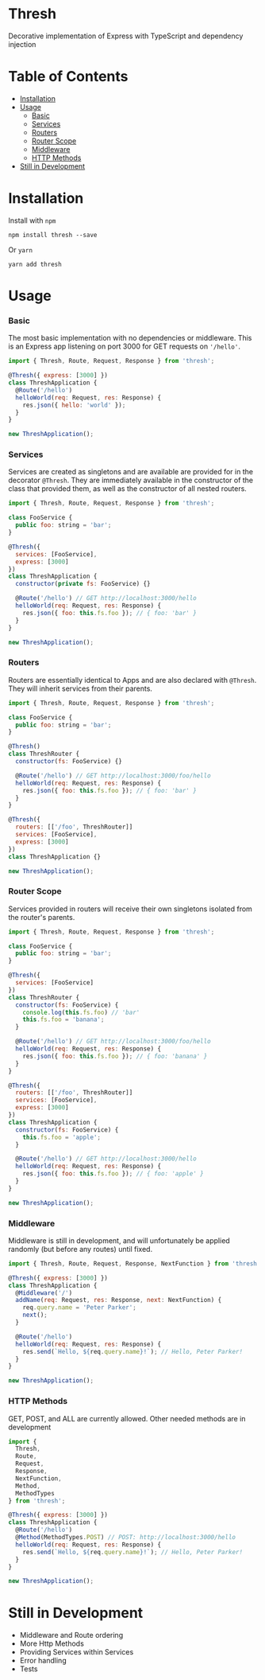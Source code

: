 # Thresh

Decorative implementation of Express with TypeScript and dependency injection

# Table of Contents

- [Installation](#installation)
- [Usage](#usage)
  - [Basic](#usage-basic)
  - [Services](#usage-services)
  - [Routers](#usage-routers)
  - [Router Scope](#usage-router-scope)
  - [Middleware](#usage-middleware)
  - [HTTP Methods](#methods)
- [Still in Development](#still-in-dev)

<a name="installation"></a>

# Installation

Install with `npm`

```
npm install thresh --save
```

Or `yarn`

```
yarn add thresh
```

<a name="usage"></a>

# Usage

<a name="usage-basic"></a>

### Basic

The most basic implementation with no dependencies or middleware. This is an Express app listening on port 3000 for GET requests on `'/hello'`.

```javascript
import { Thresh, Route, Request, Response } from 'thresh';

@Thresh({ express: [3000] })
class ThreshApplication {
  @Route('/hello')
  helloWorld(req: Request, res: Response) {
    res.json({ hello: 'world' });
  }
}

new ThreshApplication();
```

<a name="usage-services"></a>

### Services

Services are created as singletons and are available are provided for in the decorator `@Thresh`. They are immediately available in the constructor of the class that provided them, as well as the constructor of all nested routers.

```javascript
import { Thresh, Route, Request, Response } from 'thresh';

class FooService {
  public foo: string = 'bar';
}

@Thresh({
  services: [FooService],
  express: [3000]
})
class ThreshApplication {
  constructor(private fs: FooService) {}

  @Route('/hello') // GET http://localhost:3000/hello
  helloWorld(req: Request, res: Response) {
    res.json({ foo: this.fs.foo }); // { foo: 'bar' }
  }
}

new ThreshApplication();
```

<a name="usage-routers"></a>

### Routers

Routers are essentially identical to Apps and are also declared with `@Thresh`. They will inherit services from their parents.

```javascript
import { Thresh, Route, Request, Response } from 'thresh';

class FooService {
  public foo: string = 'bar';
}

@Thresh()
class ThreshRouter {
  constructor(fs: FooService) {}

  @Route('/hello') // GET http://localhost:3000/foo/hello
  helloWorld(req: Request, res: Response) {
    res.json({ foo: this.fs.foo }); // { foo: 'bar' }
  }
}

@Thresh({
  routers: [['/foo', ThreshRouter]]
  services: [FooService],
  express: [3000]
})
class ThreshApplication {}

new ThreshApplication();
```

<a name="usage-router-scope"></a>

### Router Scope

Services provided in routers will receive their own singletons isolated from the router's parents.

```javascript
import { Thresh, Route, Request, Response } from 'thresh';

class FooService {
  public foo: string = 'bar';
}

@Thresh({
  services: [FooService]
})
class ThreshRouter {
  constructor(fs: FooService) {
    console.log(this.fs.foo) // 'bar'
    this.fs.foo = 'banana';
  }

  @Route('/hello') // GET http://localhost:3000/foo/hello
  helloWorld(req: Request, res: Response) {
    res.json({ foo: this.fs.foo }); // { foo: 'banana' }
  }
}

@Thresh({
  routers: [['/foo', ThreshRouter]]
  services: [FooService],
  express: [3000]
})
class ThreshApplication {
  constructor(fs: FooService) {
    this.fs.foo = 'apple';
  }

  @Route('/hello') // GET http://localhost:3000/hello
  helloWorld(req: Request, res: Response) {
    res.json({ foo: this.fs.foo }); // { foo: 'apple' }
  }
}

new ThreshApplication();
```

<a name="usage-middleware"></a>

### Middleware

Middleware is still in development, and will unfortunately be applied randomly (but before any routes) until fixed.

```javascript
import { Thresh, Route, Request, Response, NextFunction } from 'thresh';

@Thresh({ express: [3000] })
class ThreshApplication {
  @Middleware('/')
  addName(req: Request, res: Response, next: NextFunction) {
    req.query.name = 'Peter Parker';
    next();
  }

  @Route('/hello')
  helloWorld(req: Request, res: Response) {
    res.send(`Hello, ${req.query.name}!`); // Hello, Peter Parker!
  }
}

new ThreshApplication();
```

<a name="methods"></a>

### HTTP Methods

GET, POST, and ALL are currently allowed. Other needed methods are in development

```javascript
import {
  Thresh,
  Route,
  Request,
  Response,
  NextFunction,
  Method,
  MethodTypes
} from 'thresh';

@Thresh({ express: [3000] })
class ThreshApplication {
  @Route('/hello')
  @Method(MethodTypes.POST) // POST: http://localhost:3000/hello
  helloWorld(req: Request, res: Response) {
    res.send(`Hello, ${req.query.name}!`); // Hello, Peter Parker!
  }
}

new ThreshApplication();
```

<a name="still-in-dev"></a>

# Still in Development

- Middleware and Route ordering
- More Http Methods
- Providing Services within Services
- Error handling
- Tests
